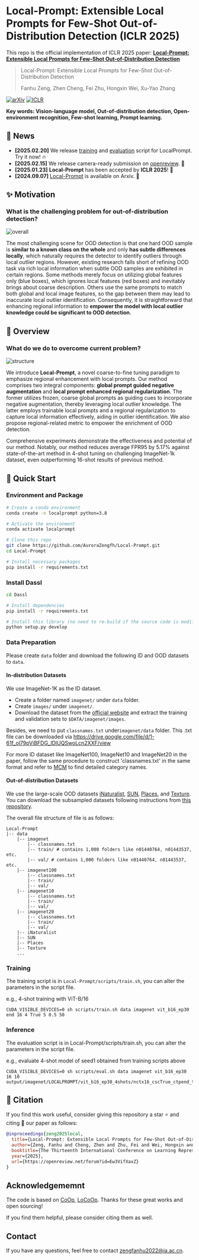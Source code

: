 # Local-Prompt: Extensible Local Prompts for Few-Shot Out-of-Distribution Detection (ICLR 2025)

This repo is the official implementation of ICLR 2025 paper: **[Local-Prompt: Extensible Local Prompts for Few-Shot Out-of-Distribution Detection](https://arxiv.org/abs/2409.04796)**

> Local-Prompt: Extensible Local Prompts for Few-Shot Out-of-Distribution Detection
>
> Fanhu Zeng, Zhen Cheng, Fei Zhu, Hongxin Wei, Xu-Yao Zhang

[![arXiv](https://img.shields.io/badge/Arxiv-2409.04796-b31b1b.svg?logo=arXiv)](https://arxiv.org/abs/2409.04796)
[![ICLR](https://img.shields.io/badge/OpenReview-Paper-orange.svg)](https://openreview.net/pdf?id=Ew3VifXaxZ)

**Key words: Vision-language model, Out-of-distribution detection, Open-environment recognition, Few-shot learning, Prompt learning.**

## :newspaper: News

- **[2025.02.20]** We release [training](scripts/train.sh) and [evaluation](scripts/eval.sh) script for LocalPrompt. Try it now! :fire:
- **[2025.02.15]** We release camera-ready submission on [openreview](https://openreview.net/forum?id=Ew3VifXaxZ&noteId=I6rrHj9ExE). :cake:
- **[2025.01.23]** **Local-Prompt** has been accepted by **ICLR 2025**! :tada:
- **[2024.09.07]** [Local-Prompt](https://arxiv.org/html/2409.04796v2) is available on Arxiv. :candy:

## :sparkles: Motivation

### **What is the challenging problem for out-of-distribution detection?**

![overall](figures/overall.png)

The most challenging scene for OOD detection is that one hard OOD sample is **similar to a known class on the whole** and only **has subtle differences locally**, which naturally requires the detector to identify outliers through local outlier regions. However, existing research falls short of refining OOD task via rich local information when subtle OOD samples are exhibited in certain regions. Some methods merely focus on utilizing global features only (blue boxes), which ignores local features (red boxes) and inevitably brings about coarse description. Others use the same prompts to match both global and local image features, so the gap between them may lead to inaccurate local outlier identification. Consequently, it is straightforward that enhancing regional information to **empower the model with local outlier knowledge could be significant to OOD detection**.

## :open_book: Overview

### **What do we do to overcome current problem?**

![structure](figures/structure.png)

We introduce **Local-Prompt**, a novel coarse-to-fine tuning paradigm to emphasize regional enhancement with local prompts. Our method comprises two integral components: **global prompt guided negative augmentation** and **local prompt enhanced regional regularization**. The former utilizes frozen, coarse global prompts as guiding cues to incorporate negative augmentation, thereby leveraging local outlier knowledge. The latter employs trainable local prompts and a regional regularization to capture local information effectively, aiding in outlier identification. We also propose regional-related metric to empower the enrichment of OOD detection. 

Comprehensive experiments demonstrate the effectiveness and potential of our method. Notably, our method reduces average FPR95 by 5.17% against state-of-the-art method in 4-shot tuning on challenging ImageNet-1k dataset, even outperforming 16-shot results of previous method.

## :rocket: Quick Start
### Environment and Package 
```bash
# Create a conda environment
conda create -n localprompt python=3.8

# Activate the environment
conda activate localprompt

# Clone this repo
git clone https://github.com/AuroraZengfh/Local-Prompt.git
cd Local-Prompt

# Install necessary packages
pip install -r requirements.txt
```

### Install Dassl
```bash
cd Dassl

# Install dependencies
pip install -r requirements.txt

# Install this library (no need to re-build if the source code is modified)
python setup.py develop
```

### Data Preparation
Please create `data` folder and download the following ID and OOD datasets to `data`.

#### In-distribution Datasets
We use ImageNet-1K as the ID dataset.
- Create a folder named `imagenet/` under `data` folder.
- Create `images/` under `imagenet/`.
- Download the dataset from the [official website](https://image-net.org/index.php) and extract the training and validation sets to `$DATA/imagenet/images`.

Besides, we need to put `classnames.txt` under`imagenet/data` folder. This .txt file can be downloaded via https://drive.google.com/file/d/1-61f_ol79pViBFDG_IDlUQSwoLcn2XXF/view

For more ID dataset like ImageNet100, ImageNet10 and ImageNet20 in the paper, follow the same procedure to construct 'classnames.txt' in the same format and refer to [MCM](https://github.com/deeplearning-wisc/MCM) to find detailed category names.

#### Out-of-distribution Datasets
We use the large-scale OOD datasets [iNaturalist](https://arxiv.org/abs/1707.06642), [SUN](https://vision.princeton.edu/projects/2010/SUN/), [Places](https://arxiv.org/abs/1610.02055), and [Texture](https://arxiv.org/abs/1311.3618). You can download the subsampled datasets following instructions from [this repository](https://github.com/deeplearning-wisc/large_scale_ood#out-of-distribution-dataset).

The overall file structure of file is as follows:
```
Local-Prompt
|-- data
    |-- imagenet
        |-- classnames.txt
        |-- train/ # contains 1,000 folders like n01440764, n01443537, etc.
        |-- val/ # contains 1,000 folders like n01440764, n01443537, etc.
    |-- imagenet100
        |-- classnames.txt
        |-- train/
        |-- val/
    |-- imagenet10
        |-- classnames.txt
        |-- train/
        |-- val/
    |-- imagenet20
        |-- classnames.txt
        |-- train/
        |-- val/
    |-- iNaturalist
    |-- SUN
    |-- Places
    |-- Texture
    ...
```

### Training
The training script is in `Local-Prompt/scripts/train.sh`, you can alter the parameters in the script file.

e.g., 4-shot training with ViT-B/16
``` 
CUDA_VISIBLE_DEVICES=0 sh scripts/train.sh data imagenet vit_b16_ep30 end 16 4 True 5 0.5 50
```

### Inference
The evaluation script is in Local-Prompt/scripts/train.sh, you can alter the parameters in the script file.

e.g., evaluate 4-shot model of seed1 obtained from training scripts above

```
CUDA_VISIBLE_DEVICES=0 sh scripts/eval.sh data imagenet vit_b16_ep30 16 10 output/imagenet/LOCALPROMPT/vit_b16_ep30_4shots/nctx16_cscTrue_ctpend_topk50/seed1
```

## :blue_book: Citation
If you find this work useful, consider giving this repository a star :star: and citing :bookmark_tabs: our paper as follows:

```bibtex
@inproceedings{zeng2025local,
  title={Local-Prompt: Extensible Local Prompts for Few-Shot Out-of-Distribution Detection},
  author={Zeng, Fanhu and Cheng, Zhen and Zhu, Fei and Wei, Hongxin and Zhang, Xu-Yao},
  booktitle={The Thirteenth International Conference on Learning Representations},
  year={2025},
  url={https://openreview.net/forum?id=Ew3VifXaxZ}
}
```

## Acknowledgememnt

The code is based on  [CoOp](https://github.com/KaiyangZhou/CoOp), [LoCoOp](https://github.com/AtsuMiyai/LoCoOp). Thanks for these great works and open sourcing! 

If you find them helpful, please consider citing them as well. 

## Contact

If you have any questions, feel free to contact [zengfanhu2022@ia.ac.cn](zengfanhu2022@ia.ac.cn).
